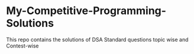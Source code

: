 # My-Competitive-Programming-Solutions
This repo contains the solutions of DSA Standard questions topic wise and Contest-wise
